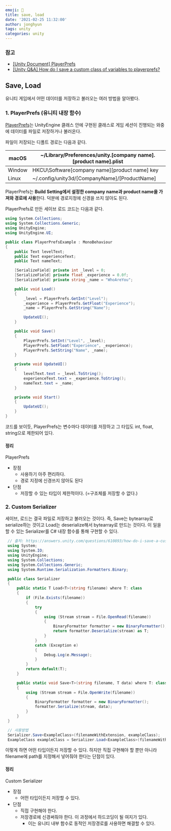 ```yaml
---
emoji: 💾
title: save, load
date: '2021-02-25 11:32:00'
author: jonghyun
tags: unity
categories: unity
---
```


### 참고

-   [\[Unity Document\] PlayerPrefs](https://docs.unity3d.com/kr/530/ScriptReference/PlayerPrefs.html)
-   [\[Unity Q&A\] How do I save a custom class of variables to playerprefs?](https://answers.unity.com/questions/610893/how-do-i-save-a-custom-class-of-variables-to-playe.html)

## Save, Load

유니티 게임에서 어떤 데이터를 저장하고 불러오는 여러 방법을 알아봤다.

### 1\. PlayerPrefs (유니티 내장 함수)

[PlayerPrefs](https://docs.unity3d.com/kr/530/ScriptReference/PlayerPrefs.html)는 UnityEngine 클래스 안에 구현된 클래스로 게임 세션이 진행되는 와중에 데이터를 파일로 저장하거나 불러온다.

파일이 저장되는 디폴트 경로는 다음과 같다.

| macOS  | ~/Library/Preferences/unity.\[company name\].\[product name\].plist |
| ------ | ------------------------------------------------------------ |
| Window | HKCU\\Software\[company name\]\[product name\] key           |
| Linux  | ~/.config/unity3d/\[CompanyName\]/\[ProductName\]            |

PlayerPrefs는 **Build Setting에서 설정한 company name과 product name을 가져와 경로에 사용**한다. 덕분에 경로지정에 신경을 쓰지 않아도 된다.

PlayerPrefs로 만든 세이브 로드 코드는 다음과 같다.

```csharp
using System.Collections;
using System.Collections.Generic;
using UnityEngine;
using UnityEngine.UI;

public class PlayerPrefsExample : MonoBehaviour
{
    public Text levelText;
    public Text experienceText;
    public Text nameText;

    [SerializeField] private int _level = 0;
    [SerializeField] private float _experience = 0.0f;
    [SerializeField] private string _name = "WhoAreYou";

    public void Load()
    {
        _level = PlayerPrefs.GetInt("Level");
        _experience = PlayerPrefs.GetFloat("Experience");
        _name = PlayerPrefs.GetString("Name");

        UpdateUI();
    }

    public void Save()
    {
        PlayerPrefs.SetInt("Level", _level);
        PlayerPrefs.SetFloat("Experience", _experience);
        PlayerPrefs.SetString("Name", _name);
    }

    private void UpdateUI()
    {
        levelText.text = _level.ToString();
        experienceText.text = _experience.ToString();
        nameText.text = _name;
    }

    private void Start()
    {
        UpdateUI();
    }
}
```

코드를 보이듯, PlayerPrefs는 변수마다 데이터를 저장하고 그 타입도 int, float, string으로 제한되어 있다.

#### 정리

PlayerPrefs

-   장점
    -   사용하기 아주 편리하다.
    -   경로 지정에 신경쓰지 않아도 된다
-   단점
    -   저장할 수 있는 타입이 제한적이다. (=구조체를 저장할 수 없다.)

### 2\. Custom Serializer

세이브, 로드는 결국 파일로 저장하고 불러오는 것이다. 즉, Save는 bytearray로 serialize하는 것이고 Load는 deserialize해서 bytearray로 만드는 것이다. 이 일을 할 수 있는 Serializer를 C# 내장 함수를 통해 구현할 수 있다.

```csharp
 // 출처: https://answers.unity.com/questions/610893/how-do-i-save-a-custom-class-of-variables-to-playe.html 
 using System;
 using System.IO;
 using UnityEngine;
 using System.Collections;
 using System.Collections.Generic;
 using System.Runtime.Serialization.Formatters.Binary;

 public class Serializer
 {
     public static T Load<T>(string filename) where T: class
     {
         if (File.Exists(filename))
         {
             try
             {
                 using (Stream stream = File.OpenRead(filename))
                 {
                     BinaryFormatter formatter = new BinaryFormatter();
                     return formatter.Deserialize(stream) as T;
                 }
             }
             catch (Exception e)
             {
                 Debug.Log(e.Message);
             }
         }
         return default(T);
     }

     public static void Save<T>(string filename, T data) where T: class
     {
         using (Stream stream = File.OpenWrite(filename))
         {    
             BinaryFormatter formatter = new BinaryFormatter();
             formatter.Serialize(stream, data);
         }
     }
 }

 // 사용방법
 Serializer.Save<ExampleClass>(filenameWithExtension, exampleClass);
 ExampleClass exampleClass = Serializer.Load<ExampleClass>(filenameWithExtension));
```

이렇게 하면 어떤 타입이든지 저장할 수 있다. 하지만 직접 구현해야 할 뿐만 아니라 filename에 path를 지정해서 넣어줘야 한다는 단점이 있다.

#### 정리

Custom Serializer

-   장점
    -   어떤 타입이든지 저장할 수 있다.
-   단점
    -   직접 구현해야 한다.
    -   저장경로에 신경써줘야 한다. 이 과정에서 하드코딩이 될 여지가 있다.
        -   이는 유니티 내부 함수로 동적인 저장경로를 사용하면 해결할 수 있다.

```toc

```

